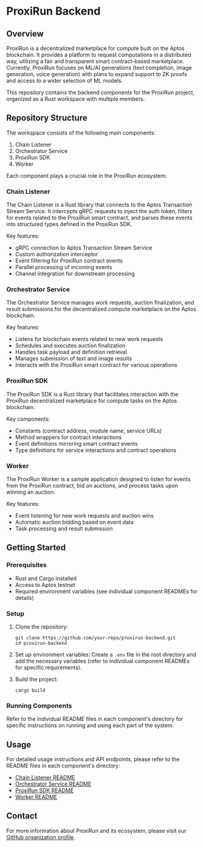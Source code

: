 # ProxiRun Backend

## Overview

ProxiRun is a decentralized marketplace for compute built on the Aptos blockchain. It provides a platform to request computations in a distributed way, utilizing a fair and transparent smart contract-based marketplace. Currently, ProxiRun focuses on ML/AI generations (text completion, image generation, voice generation) with plans to expand support to ZK proofs and access to a wider selection of ML models.

This repository contains the backend components for the ProxiRun project, organized as a Rust workspace with multiple members.

## Repository Structure

The workspace consists of the following main components:

1. Chain Listener
2. Orchestrator Service
3. ProxiRun SDK
4. Worker

Each component plays a crucial role in the ProxiRun ecosystem:

### Chain Listener

The Chain Listener is a Rust library that connects to the Aptos Transaction Stream Service. It intercepts gRPC requests to inject the auth token, filters for events related to the ProxiRun smart contract, and parses these events into structured types defined in the ProxiRun SDK.

Key features:
- gRPC connection to Aptos Transaction Stream Service
- Custom authorization interceptor
- Event filtering for ProxiRun contract events
- Parallel processing of incoming events
- Channel integration for downstream processing

### Orchestrator Service

The Orchestrator Service manages work requests, auction finalization, and result submissions for the decentralized compute marketplace on the Aptos blockchain.

Key features:
- Listens for blockchain events related to new work requests
- Schedules and executes auction finalization
- Handles task payload and definition retrieval
- Manages submission of text and image results
- Interacts with the ProxiRun smart contract for various operations

### ProxiRun SDK

The ProxiRun SDK is a Rust library that facilitates interaction with the ProxiRun decentralized marketplace for compute tasks on the Aptos blockchain.

Key components:
- Constants (contract address, module name, service URLs)
- Method wrappers for contract interactions
- Event definitions mirroring smart contract events
- Type definitions for service interactions and contract operations

### Worker

The ProxiRun Worker is a sample application designed to listen for events from the ProxiRun contract, bid on auctions, and process tasks upon winning an auction.

Key features:
- Event listening for new work requests and auction wins
- Automatic auction bidding based on event data
- Task processing and result submission

## Getting Started

### Prerequisites

- Rust and Cargo installed
- Access to Aptos testnet
- Required environment variables (see individual component READMEs for details)

### Setup

1. Clone the repository:
   ```
   git clone https://github.com/your-repo/proxirun-backend.git
   cd proxirun-backend
   ```

2. Set up environment variables:
   Create a `.env` file in the root directory and add the necessary variables (refer to individual component READMEs for specific requirements).

3. Build the project:
   ```
   cargo build
   ```

### Running Components

Refer to the individual README files in each component's directory for specific instructions on running and using each part of the system.

## Usage

For detailed usage instructions and API endpoints, please refer to the README files in each component's directory:

- [Chain Listener README](./chain_listener/README.md)
- [Orchestrator Service README](./orchestrator/README.md)
- [ProxiRun SDK README](./proxirun_sdk/README.md)
- [Worker README](./worker/README.md)


## Contact

For more information about ProxiRun and its ecosystem, please visit our [GitHub organization profile](https://github.com/ProxiRun).